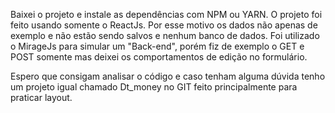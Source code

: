 Baixei o projeto e instale as dependências com NPM ou YARN.
O projeto foi feito usando somente o ReactJs. Por esse motivo os dados não apenas de exemplo e não estão sendo salvos e nenhum banco de dados.
Foi utilizado o MirageJs para simular um "Back-end", porém fiz de exemplo o GET e POST somente mas deixei os comportamentos de edição no formulário.

Espero que consigam analisar o código e caso tenham alguma dúvida tenho um projeto igual chamado Dt_money no GIT feito principalmente para praticar layout.

